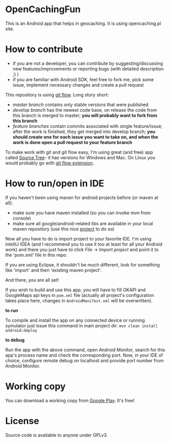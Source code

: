 OpenCachingFun
==============
This is an Android app that helps in geocaching. It is using opencaching.pl site.

How to contribute
=================
* if you are not a developer, you can contribute by suggesting/discussing new features/improvements or reporting bugs (with detailed description ;) )
* if you are familiar with Android SDK, feel free to fork me, pick some issue, implement necessary changes and create a pull request

This repository is using [git flow](http://nvie.com/posts/a-successful-git-branching-model/). Long story short: 
* *master branch* contains only stable versions that were published
* *develop branch* has the newest code base, on release the code from this branch is merged to master; **you will probably want to fork from this branch**
* *feature branches* contain commits associated with single feature/issue; after the work is finished, they get merged into develop branch; **you should create one for each issue you want to take on, and when the work is done open a pull request to your feature branch**

To make work with git and git flow easy, I'm using great (and free) app called [Source Tree](http://www.sourcetreeapp.com/)- it has versions for Windows and Mac. On Linux you would probably go with [git flow extension](https://github.com/nvie/gitflow).

How to run/open in IDE
======================
If you haven't been using maven for android projects before (or maven at all):
* make sure you have maven installed (so you can invoke mvn from console)
* make sure all google/android-related libs are available in your local maven repository (use this nice [project](https://github.com/mosabua/maven-android-sdk-deployer#readme) to do so)

Now all you have to do is import project to your favorite IDE. I'm using intelliJ IDEA (and I recommend you to use it too at least for all your Android work) and there you just have to click _File_ -> _Import project_ and point it to the 'pom.xml' file in this repo.

If you are using Eclipse, it shouldn't be much different, look for something like 'import' and then 'existing maven project'.

And there, you are all set! 

If you wish to build and use this app, you will have to fill OKAPI and GoogleMaps api keys in `pom.xml` file (actually all project's configuration takes place here, changes in `AndroidManifest.xml` will be overwritten). 

**to run**

To compile and install the app on any connected device or running symulator just issue this command in main project dir:
`mvn clean install android:deploy`

**to debug**

Run the app with the above command, open Android Monitor, search for this app's process name and check the corresponding port.
Now, in your IDE of choice, configure remote debug on localhost and provide port number from Android Monitor.

Working copy
============
You can download a working copy from [Google Play](https://play.google.com/store/apps/details?id=com.zeyomir.ocfun). It's free!

License
=======
Source code is available to anyone under GPLv3.
